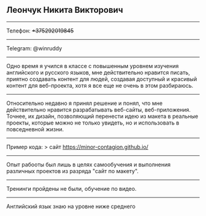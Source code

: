 ## **Леончук Никита Викторович**
***
Телефон: ~~+375292019845~~ 
___
Telegram: @winruddy 
___
Oдно время я учился в классе с повышенным уровнем изучения английского и русского языков, мне действительно нравится писать, приятно создавать контент для людей, создавая доступный и красивый контент для веб-проекта, хотя я все еще не очень в этом разбираюсь. 
___
Относительно недавно я принял решение и понял, что мне действительно нравится разрабатывать веб-сайты, веб-приложения. Точнее, их дизайн, позволяющий перенести идею из макета в реальные проекты, которые можно не только увидеть, но и использовать в повседневной жизни. 
___
Пример кода: > сайт https://minor-contagion.github.io/ 
___
Опыт рабооты был лишь в целях самообучения и выполнения различных проектов из разряда "сайт по макету". 
___
Тренинги пройдены не были, обучение по видео. 
___
Английский язык знаю на уровне ниже среднего
